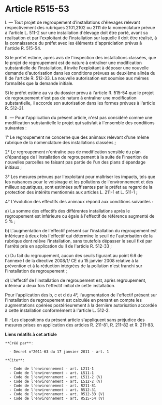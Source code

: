 # Article R515-53

I. ― Tout projet de regroupement d'installations d'élevages relevant respectivement des rubriques 2101,2102 ou 2111 de la
nomenclature prévue à l'article L. 511-2 sur une installation d'élevage doit être porté, avant sa réalisation et par
l'exploitant de l'installation sur laquelle il doit être réalisé, à la connaissance du préfet avec les éléments
d'appréciation prévus à l'article R. 515-54. 

Si le préfet estime, après avis de l'inspection des installations classées, que le projet de regroupement est de nature à
entraîner une modification substantielle de l'installation, il invite l'exploitant à déposer une nouvelle demande
d'autorisation dans les conditions prévues au deuxième alinéa du II de l'article R. 512-33. La nouvelle autorisation est
soumise aux mêmes formalités que la demande initiale. 

Si le préfet estime au vu du dossier prévu à l'article R. 515-54 que le projet de regroupement n'est pas de nature à
entraîner une modification substantielle, il accorde son autorisation dans les formes prévues à l'article R. 512-31. 

II. ― Pour l'application du présent article, n'est pas considéré comme une modification substantielle le projet qui satisfait
à l'ensemble des conditions suivantes : 

1° Le regroupement ne concerne que des animaux relevant d'une même rubrique de la nomenclature des installations classées ; 

2° Le regroupement n'entraîne pas de modification sensible du plan d'épandage de l'installation de regroupement à la suite de
l'insertion de nouvelles parcelles ne faisant pas partie de l'un des plans d'épandage initiaux ; 

3° Les mesures prévues par l'exploitant pour maîtriser les impacts, tels que les nuisances pour le voisinage et les
pollutions de l'environnement et des milieux aquatiques, sont estimées suffisantes par le préfet au regard de la protection
des intérêts mentionnés aux articles L. 211-1 et L. 511-1 ; 

4° L'évolution des effectifs des animaux répond aux conditions suivantes : 

a) La somme des effectifs des différentes installations après le regroupement est inférieure ou égale à l'effectif de
référence augmenté de 5 % ; 

b) L'augmentation de l'effectif présent sur l'installation du regroupement est inférieure à deux fois l'effectif qui
détermine le seuil de l'autorisation de la rubrique dont relève l'installation, sans toutefois dépasser le seuil fixé par
l'arrêté pris en application du II de l'article R. 512-33 ; 

c) Du fait du regroupement, aucun des seuils figurant au point 6.6 de l'annexe I de la directive 2008/1/ CE du 15 janvier
2008 relative à la prévention et à la réduction intégrées de la pollution n'est franchi sur l'installation de regroupement ; 

d) L'effectif de l'installation de regroupement est, après regroupement, inférieur à deux fois l'effectif initial de cette
installation. 

Pour l'application des b, c et d du 4°, l'augmentation de l'effectif présent sur l'installation de regroupement est calculée
en prenant en compte les augmentations opérées postérieurement à la dernière autorisation accordée à cette installation
conformément à l'article L. 512-2. 

III.-Les dispositions du présent article s'appliquent sans préjudice des mesures prises en application des articles R.
211-81, R. 211-82 et R. 211-83.

**Liens relatifs à cet article**

	**Créé par**:

	  - Décret n°2011-63 du 17 janvier 2011 - art. 1

	**Cite**:

	  - Code de l'environnement - art. L211-1
	  - Code de l'environnement - art. L511-1
	  - Code de l'environnement - art. L511-2 (V)
	  - Code de l'environnement - art. L512-2 (V)
	  - Code de l'environnement - art. R211-81
	  - Code de l'environnement - art. R512-31
	  - Code de l'environnement - art. R512-33 (V)
	  - Code de l'environnement - art. R515-54 (V)
